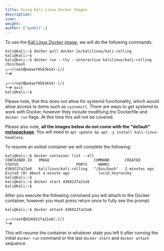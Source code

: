 ```yaml
---
title: Using Kali Linux Docker Images
description:
icon:
weight:
author: ["gamb1t",]
---
```


To use the [Kali Linux Docker image](/docs/containers/official-kalilinux-docker-images/), we will do the following commands:

```console
kali@kali:~$ docker pull docker.io/kalilinux/kali-rolling
kali@kali:~$
kali@kali:~$ docker run --tty --interactive kalilinux/kali-rolling /bin/bash
┌──(root㉿e4ae79503654)-[/]
└─#

┌──(root㉿e4ae79503654)-[/]
└─# exit
kali@kali:~$
```

Please note, that this does not allow for systemd functionality, which would allow access to items such as `systemctl`. There are ways to get systemd to work with Docker, however they include modifying the Dockerfile and `docker run` flags. At this time this will not be covered.

Please also note, **all the images below do not come with the "default" [metapackage](/docs/general-use/metapackages/)**. You will need to `apt update && apt -y install kali-linux-headless`.

To resume an exited container we will complete the following:

```console
kali@kali:~$ docker container list --all
CONTAINER ID   IMAGE                    COMMAND       CREATED         STATUS                          PORTS     NAMES
d36922fa21e8   kalilinux/kali-rolling   "/bin/bash"   2 minutes ago   Exited (0) About a minute ago             lucid_heyrovsky
kali@kali:~$
kali@kali:~$ docker start d36922fa21e8
kali@kali:~$
```

After you execute the following command you will attach to the Docker container, however you must press return once to fully see the prompt.

```console
kali@kali:~$ docker attach d36922fa21e8

┌──(root㉿d36922fa21e8)-[/]
└─#
```

This will resume the container in whatever state you left it after running the initial `docker run` command or the last `docker start` and `docker attach` sequence.
